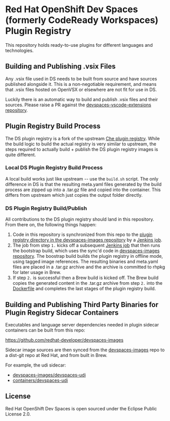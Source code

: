 # Red Hat OpenShift Dev Spaces (formerly CodeReady Workspaces) Plugin Registry

This repository holds ready-to-use plugins for different languages and technologies. 

## Building and Publishing .vsix Files

Any .vsix file used in DS needs to be built from source and have sources published alongside it. This is a non-negotiable requirement, and means that .vsix files hosted on OpenVSX or elsewhere are not fit for use in DS.

Luckily there is an automatic way to build and publish .vsix files and their sources. Please raise a PR against the [devspaces-vscode-extensions repository](https://github.com/redhat-developer/devspaces-vscode-extensions).

## Plugin Registry Build Process
The DS plugin registry is a fork of the upstream [Che plugin registry](https://github.com/eclipse-che/che-plugin-registry). While the build logic to build the actual registry is very similar to upstream, the steps required to actually build + publish the DS plugin registry images is quite different.

### Local DS Plugin Registry Build Process
A local build works just like upstream -- use the `build.sh` script. The only difference in DS is that the resulting meta.yaml files generated by the build process are zipped up into a .tar.gz file and copied into the container. This differs from upstream which just copies the output folder directly.

### DS Plugin Registry Build/Publish
All contributions to the DS plugin registry should land in this repository. From there on, the following things happen:
1. Code in this repository is synchronized from this repo to the [plugin registry directory in the devspaces-images repository](https://github.com/redhat-developer/devspaces-images/tree/devspaces-3-rhel-8/devspaces-pluginregistry) by a [Jenkins job](https://main-jenkins-csb-crwqe.apps.ocp-c1.prod.psi.redhat.com/job/DS_CI/job/pluginregistry_3.x).
2. The job from step `1.` kicks off a subsequent [Jenkins job](https://main-jenkins-csb-crwqe.apps.ocp-c1.prod.psi.redhat.com/job/DS_CI/job/sync-to-downstream_2.x) that then runs the bootstrap build, which uses the sync'd code in [devspaces-images repository](https://github.com/redhat-developer/devspaces-images/tree/devspaces-3-rhel-8/devspaces-pluginregistry). The boostrap build builds the plugin registry in offline mode, using tagged image references. The resulting binaries and meta.yaml files are placed in a .tar.gz archive and the archive is committed to rhpkg for later usage in Brew.
3. If step `2.` is successful then a Brew build is kicked off. The Brew build copies the generated content in the .tar.gz archive from step `2.` into the [Dockerfile](https://github.com/redhat-developer/devspaces/blob/devspaces-3-rhel-8/dependencies/che-plugin-registry/build/dockerfiles/Dockerfile) and completes the last stages of the plugin registry build.

## Building and Publishing Third Party Binaries for Plugin Registry Sidecar Containers

Executables and language server dependencies needed in plugin sidecar containers can be built from this repo:

https://github.com/redhat-developer/devspaces-images

Sidecar image sources are then synced from the [devspaces-images](https://github.com/redhat-developer/devspaces-images) repo to a dist-git repo at Red Hat, and from built in Brew. 

For example, the udi sidecar:

* [devspaces-images/devspaces-udi](https://github.com/redhat-developer/devspaces-images/tree/devspaces-3-rhel-8/devspacesudi)
* [containers/devspaces-udi](http://pkgs.devel.redhat.com/cgit/containers/devspaces-udi/tree/sources?h=devspaces-3-rhel-8)

## License

Red Hat OpenShift Dev Spaces is open sourced under the Eclipse Public License 2.0.
